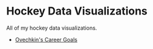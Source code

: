 # Hockey Data Visualizations

All of my hockey data visualizations.

- [Ovechkin's Career Goals](./ovechkin-goals)
